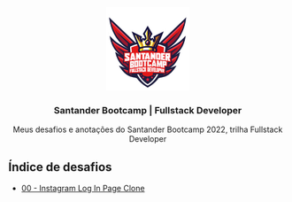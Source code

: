 <div align="center">
  <img src=".github/bootcamp-badge.png" height="150px" />
</div>

<h3 align="center">Santander Bootcamp | Fullstack Developer</h3>

<div align="center">
  Meus desafios e anotações do Santander Bootcamp 2022, trilha Fullstack Developer
</div>

## Índice de desafios

- [00 - Instagram Log In Page Clone](https://github.com/gabrielribeirof/santander-bootcamp-fullstack-developer)
